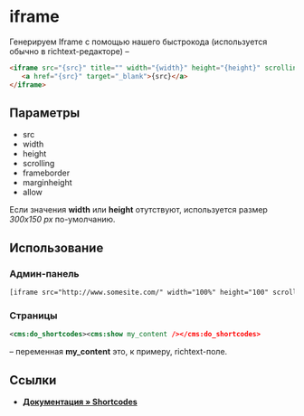 # iframe

Генерируем Iframe с помощью нашего быстрокода (используется обычно в richtext-редакторе) –

```html
<iframe src="{src}" title="" width="{width}" height="{height}" scrolling="{scrolling}" frameborder="{frameborder}" marginheight="{marginheight}" allow="{allow}">
   <a href="{src}" target="_blank">{src}</a>
</iframe>
```

## Параметры

* src
* width
* height
* scrolling
* frameborder
* marginheight
* allow

Если значения **width** или **height** отутствуют, используется размер *300х150 px* по-умолчанию.

## Использование

### Админ-панель

```html
[iframe src="http://www.somesite.com/" width="100%" height="100" scrolling="yes" frameborder="1" marginheight="2" allow="picture-in-picture"]
```

### Страницы

```xml
<cms:do_shortcodes><cms:show my_content /></cms:do_shortcodes>
```

– переменная **my_content** это, к примеру, richtext-поле.

## Ссылки

* [**Документация » Shortcodes**](https://docs.couchcms.com/miscellaneous/shortcodes.html)
